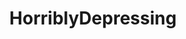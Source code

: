 ---
title: HorriblyDepressing
crosslinks:
- youtubefactsbot
- autotldr
- AdviceAnimals
- toosoon
- confession
- news
- liberalgunowners
- sadcringe
- greentext
- Advice
- ShitRedditSays
- WritingPrompts
- lastimages
- TiADiscussion
- ShitAmericansSay
- titlegore
- iamverybadass
- u_imguralbumbot
- todayilearned
- Tulpas
---